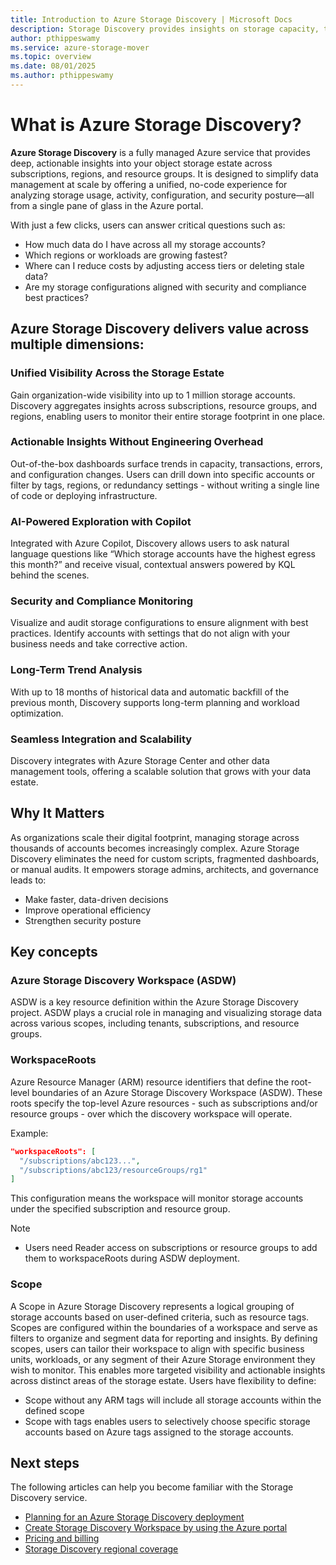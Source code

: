```yaml
---
title: Introduction to Azure Storage Discovery | Microsoft Docs
description: Storage Discovery provides insights on storage capacity, transactions, and configurations - providing visibility into their storage estate at entire organization level and aiding business decisions.
author: pthippeswamy
ms.service: azure-storage-mover
ms.topic: overview
ms.date: 08/01/2025
ms.author: pthippeswamy
---
```


# What is Azure Storage Discovery?

**Azure Storage Discovery** is a fully managed Azure service that provides deep, actionable insights into your object storage estate across subscriptions, regions, and resource groups. It is designed to simplify data management at scale by offering a unified, no-code experience for analyzing storage usage, activity, configuration, and security posture—all from a single pane of glass in the Azure portal.

With just a few clicks, users can answer critical questions such as:
- How much data do I have across all my storage accounts?
- Which regions or workloads are growing fastest?
- Where can I reduce costs by adjusting access tiers or deleting stale data?
- Are my storage configurations aligned with security and compliance best practices?

## Azure Storage Discovery delivers value across multiple dimensions:

### Unified Visibility Across the Storage Estate
Gain organization-wide visibility into up to 1 million storage accounts. Discovery aggregates insights across subscriptions, resource groups, and regions, enabling users to monitor their entire storage footprint in one place.

### Actionable Insights Without Engineering Overhead
Out-of-the-box dashboards surface trends in capacity, transactions, errors, and configuration changes. Users can drill down into specific accounts or filter by tags, regions, or redundancy settings - without writing a single line of code or deploying infrastructure.

### AI-Powered Exploration with Copilot
Integrated with Azure Copilot, Discovery allows users to ask natural language questions like “Which storage accounts have the highest egress this month?” and receive visual, contextual answers powered by KQL behind the scenes.

### Security and Compliance Monitoring
Visualize and audit storage configurations to ensure alignment with best practices. Identify accounts with settings that do not align with your business needs and take corrective action.

### Long-Term Trend Analysis
With up to 18 months of historical data and automatic backfill of the previous month, Discovery supports long-term planning and workload optimization.

### Seamless Integration and Scalability
Discovery integrates with Azure Storage Center and other data management tools, offering a scalable solution that grows with your data estate.

## Why It Matters

As organizations scale their digital footprint, managing storage across thousands of accounts becomes increasingly complex. Azure Storage Discovery eliminates the need for custom scripts, fragmented dashboards, or manual audits. It empowers storage admins, architects, and governance leads to:
- Make faster, data-driven decisions
- Improve operational efficiency
- Strengthen security posture

## Key concepts

### Azure Storage Discovery Workspace (ASDW) 
ASDW is a key resource definition within the Azure Storage Discovery project. ASDW plays a crucial role in managing and visualizing storage data across various scopes, including tenants, subscriptions, and resource groups.

### WorkspaceRoots 
Azure Resource Manager (ARM) resource identifiers that define the root-level boundaries of an Azure Storage Discovery Workspace (ASDW). These roots specify the top-level Azure resources - such as subscriptions and/or resource groups - over which the discovery workspace will operate.

Example:

```json
"workspaceRoots": [
  "/subscriptions/abc123...",
  "/subscriptions/abc123/resourceGroups/rg1"
]
```

This configuration means the workspace will monitor storage accounts under the specified subscription and resource group.

> [!NOTE]
> - Users need Reader access on subscriptions or resource groups to add them to workspaceRoots during ASDW deployment.


### Scope 
A Scope in Azure Storage Discovery represents a logical grouping of storage accounts based on user-defined criteria, such as resource tags. Scopes are configured within the boundaries of a workspace and serve as filters to organize and segment data for reporting and insights. By defining scopes, users can tailor their workspace to align with specific business units, workloads, or any segment of their Azure Storage environment they wish to monitor. This enables more targeted visibility and actionable insights across distinct areas of the storage estate. Users have flexibility to define:

- Scope without any ARM tags will include all storage accounts within the defined scope
- Scope with tags enables users to selectively choose specific storage accounts based on Azure tags assigned to the storage accounts.

## Next steps

The following articles can help you become familiar with the Storage Discovery service.

- [Planning for an Azure Storage Discovery deployment](deploy-planning.md)
- [Create Storage Discovery Workspace by using the Azure portal](create-workspace.md)
- [Pricing and billing](pricing.md)
- [Storage Discovery regional coverage](regionalCoverage.md)